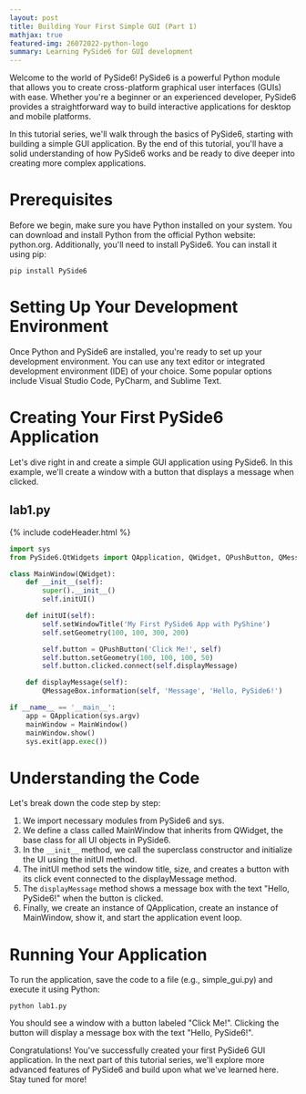 ```yaml
---
layout: post
title: Building Your First Simple GUI (Part 1)
mathjax: true
featured-img: 26072022-python-logo
summary: Learning PySide6 for GUI development
---
```


Welcome to the world of PySide6! PySide6 is a powerful Python module that allows you to create cross-platform graphical user interfaces (GUIs) with ease. Whether you're a beginner or an experienced developer, PySide6 provides a straightforward way to build interactive applications for desktop and mobile platforms.

In this tutorial series, we'll walk through the basics of PySide6, starting with building a simple GUI application. By the end of this tutorial, you'll have a solid understanding of how PySide6 works and be ready to dive deeper into creating more complex applications.

# Prerequisites

Before we begin, make sure you have Python installed on your system. You can download and install Python from the official Python website: python.org. Additionally, you'll need to install PySide6. You can install it using pip:

`pip install PySide6`

# Setting Up Your Development Environment

Once Python and PySide6 are installed, you're ready to set up your development environment. You can use any text editor or integrated development environment (IDE) of your choice. Some popular options include Visual Studio Code, PyCharm, and Sublime Text.

# Creating Your First PySide6 Application

Let's dive right in and create a simple GUI application using PySide6. In this example, we'll create a window with a button that displays a message when clicked.

## lab1.py
{% include codeHeader.html %}
```python
import sys
from PySide6.QtWidgets import QApplication, QWidget, QPushButton, QMessageBox

class MainWindow(QWidget):
    def __init__(self):
        super().__init__()
        self.initUI()

    def initUI(self):
        self.setWindowTitle('My First PySide6 App with PyShine')
        self.setGeometry(100, 100, 300, 200)

        self.button = QPushButton('Click Me!', self)
        self.button.setGeometry(100, 100, 100, 50)
        self.button.clicked.connect(self.displayMessage)

    def displayMessage(self):
        QMessageBox.information(self, 'Message', 'Hello, PySide6!')

if __name__ == '__main__':
    app = QApplication(sys.argv)
    mainWindow = MainWindow()
    mainWindow.show()
    sys.exit(app.exec())
```

# Understanding the Code

Let's break down the code step by step:

1. We import necessary modules from PySide6 and sys.
2. We define a class called MainWindow that inherits from QWidget, the base class for all UI objects in PySide6.
3. In the `__init__` method, we call the superclass constructor and initialize the UI using the initUI method.
4. The initUI method sets the window title, size, and creates a button with its click event connected to the displayMessage method.
5. The `displayMessage` method shows a message box with the text "Hello, PySide6!" when the button is clicked.
6. Finally, we create an instance of QApplication, create an instance of MainWindow, show it, and start the application event loop.


# Running Your Application

To run the application, save the code to a file (e.g., simple_gui.py) and execute it using Python:

`python lab1.py`

You should see a window with a button labeled "Click Me!". Clicking the button will display a message box with the text "Hello, PySide6!".

Congratulations! You've successfully created your first PySide6 GUI application. In the next part of this tutorial series, we'll explore more advanced features of PySide6 and build upon what we've learned here. Stay tuned for more!







